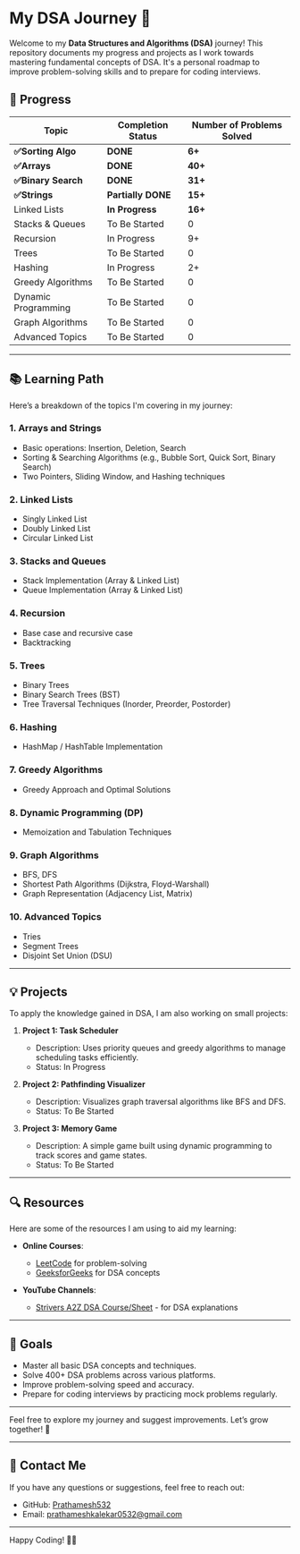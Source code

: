 # My DSA Journey 🚀

Welcome to my **Data Structures and Algorithms (DSA)** journey! This repository documents my progress and projects as I work towards mastering fundamental concepts of DSA. It's a personal roadmap to improve problem-solving skills and to prepare for coding interviews.

## 🚧 Progress

| Topic               | Completion Status  | Number of Problems Solved |
| ------------------- | ------------------ | ------------------------- |
| **✅Sorting Algo**  | **DONE**           | **6+**                    |
| **✅Arrays**        | **DONE**           | **40+**                   |
| **✅Binary Search** | **DONE**           | **31+**                   |
| **✅Strings**       | **Partially DONE** | **15+**                   |
| Linked Lists        | **In Progress**    | **16+**                   |
| Stacks & Queues     | To Be Started      | 0                         |
| Recursion           | In Progress        | 9+                        |
| Trees               | To Be Started      | 0                         |
| Hashing             | In Progress        | 2+                        |
| Greedy Algorithms   | To Be Started      | 0                         |
| Dynamic Programming | To Be Started      | 0                         |
| Graph Algorithms    | To Be Started      | 0                         |
| Advanced Topics     | To Be Started      | 0                         |

---

## 📚 Learning Path

Here’s a breakdown of the topics I'm covering in my journey:

### 1. **Arrays and Strings**

- Basic operations: Insertion, Deletion, Search
- Sorting & Searching Algorithms (e.g., Bubble Sort, Quick Sort, Binary Search)
- Two Pointers, Sliding Window, and Hashing techniques

### 2. **Linked Lists**

- Singly Linked List
- Doubly Linked List
- Circular Linked List

### 3. **Stacks and Queues**

- Stack Implementation (Array & Linked List)
- Queue Implementation (Array & Linked List)

### 4. **Recursion**

- Base case and recursive case
- Backtracking

### 5. **Trees**

- Binary Trees
- Binary Search Trees (BST)
- Tree Traversal Techniques (Inorder, Preorder, Postorder)

### 6. **Hashing**

- HashMap / HashTable Implementation

### 7. **Greedy Algorithms**

- Greedy Approach and Optimal Solutions

### 8. **Dynamic Programming (DP)**

- Memoization and Tabulation Techniques

### 9. **Graph Algorithms**

- BFS, DFS
- Shortest Path Algorithms (Dijkstra, Floyd-Warshall)
- Graph Representation (Adjacency List, Matrix)

### 10. **Advanced Topics**

- Tries
- Segment Trees
- Disjoint Set Union (DSU)

---

## 💡 Projects

To apply the knowledge gained in DSA, I am also working on small projects:

1. **Project 1: Task Scheduler**

   - Description: Uses priority queues and greedy algorithms to manage scheduling tasks efficiently.
   - Status: In Progress

2. **Project 2: Pathfinding Visualizer**

   - Description: Visualizes graph traversal algorithms like BFS and DFS.
   - Status: To Be Started

3. **Project 3: Memory Game**
   - Description: A simple game built using dynamic programming to track scores and game states.
   - Status: To Be Started

---

## 🔍 Resources

Here are some of the resources I am using to aid my learning:

- **Online Courses**:

  - [LeetCode](https://leetcode.com) for problem-solving
  - [GeeksforGeeks](https://geeksforgeeks.org) for DSA concepts

- **YouTube Channels**:
  - [Strivers A2Z DSA Course/Sheet](https://www.youtube.com/@takeUforward) - for DSA explanations

---

## 🎯 Goals

- Master all basic DSA concepts and techniques.
- Solve 400+ DSA problems across various platforms.
- Improve problem-solving speed and accuracy.
- Prepare for coding interviews by practicing mock problems regularly.

---

Feel free to explore my journey and suggest improvements. Let’s grow together! 💪

---

## 🚀 Contact Me

If you have any questions or suggestions, feel free to reach out:

- GitHub: [Prathamesh532](https://github.com/Prathamesh532)
- Email: prathameshkalekar0532@gmail.com

---

Happy Coding! 👨‍💻
